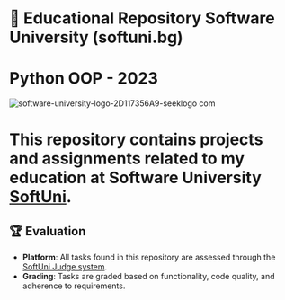 # 📘 Educational Repository Software University (softuni.bg)
# Python OOP - 2023

![software-university-logo-2D117356A9-seeklogo com](https://github.com/svetlanasieber/Python-OOP/assets/135451084/b1f1e4fe-1feb-4642-a56a-d35d5e48bb62)





# This repository contains projects and assignments related to my education at Software University [**SoftUni**](https://softuni.bg/).




## 🏆 Evaluation

- **Platform**: All tasks found in this repository are assessed through the [SoftUni Judge system](https://judge.com).
- **Grading**: Tasks are graded based on functionality, code quality, and adherence to requirements.


